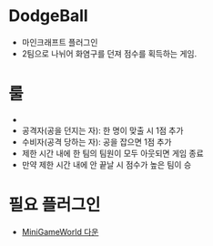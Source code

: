 # DodgeBall
- 마인크래프트 플러그인
- 2팀으로 나뉘어 화염구를 던져 점수를 획득하는 게임. 



# 룰
- 
- 공격자(공을 던지는 자): 한 명이 맞출 시 1점 추가
- 수비자(공격 당하는 자): 공을 잡으면 1점 추가
- 제한 시간 내에 한 팀의 팀원이 모두 아웃되면 게임 종료 
- 만약 제한 시간 내에 안 끝날 시 점수가 높은 팀이 승



# 필요 플러그인
- [MiniGameWorld 다운](https://github.com/MiniGameWorlds/MiniGameWorld)
